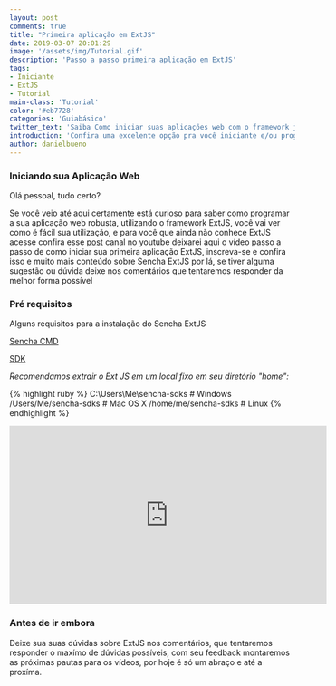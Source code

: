 ```yaml
---
layout: post
comments: true
title: "Primeira aplicação em ExtJS"
date: 2019-03-07 20:01:29
image: '/assets/img/Tutorial.gif'
description: 'Passo a passo primeira aplicação em ExtJS'
tags: 
- Iniciante
- ExtJS
- Tutorial
main-class: 'Tutorial'
color: '#eb7728'
categories: 'Guiabásico'
twitter_text: 'Saiba Como iniciar suas aplicações web com o framework javascript ExtJS.'
introduction: 'Confira uma excelente opção pra você iniciante e/ou programador desktop migrar para web'
author: danielbueno
---
```


### Iniciando sua Aplicação Web

Olá pessoal, tudo certo? 

Se você veio até aqui certamente está curioso para saber como programar a sua aplicação web robusta, utilizando o framework ExtJS, você vai ver como é fácil sua utilização, e para você que ainda não conhece ExtJS acesse confira esse <a href="https://blog.bsource.com.br/dicas/2018/11/01/ExtJS-Aonde-Aprender/" target="_blank">post</a> canal no youtube deixarei aqui o vídeo passo a passo de como iniciar sua primeira aplicação ExtJS, inscreva-se e confira isso e muito mais conteúdo sobre Sencha ExtJS por lá, se tiver alguma sugestão ou dúvida deixe nos comentários que tentaremos responder da melhor forma possível

### Pré requisitos

Alguns requisitos para a instalação do Sencha ExtJS

<a href="https://www.sencha.com/products/sencha-cmd/" target="_blank">Sencha CMD</a>

<a href="https://www.sencha.com/products/extjs/evaluate/" target="_blank">SDK</a>

*Recomendamos extrair o Ext JS em um local fixo em seu diretório "home":*

{% highlight ruby %}
C:\Users\Me\sencha-sdks    # Windows
/Users/Me/sencha-sdks      # Mac OS X
/home/me/sencha-sdks       # Linux
{% endhighlight %}

<iframe width="560" height="315" src="https://www.youtube.com/embed/3Y-BiAxkP6k" frameborder="0" allow="accelerometer; autoplay; encrypted-media; gyroscope; picture-in-picture" allowfullscreen></iframe>

### Antes de ir embora

Deixe sua suas dúvidas sobre ExtJS nos comentários, que tentaremos responder o maxímo de dúvidas possíveis, com seu feedback montaremos as próximas pautas para os vídeos, por hoje é só um abraço e até a proxíma.

